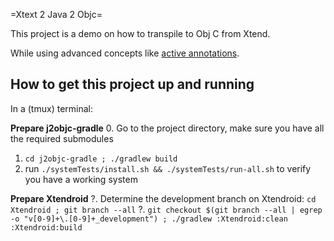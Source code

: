 =Xtext 2 Java 2 Objc=

This project is a demo on how to transpile to Obj C from Xtend.

While using advanced concepts like [active annotations](http://todo).

How to get this project up and running
--------------------------------------

In a (tmux) terminal:

**Prepare j2objc-gradle**
0. Go to the project directory, make sure you have all the required submodules
1. `cd j2objc-gradle ; ./gradlew build`
2. run `./systemTests/install.sh && ./systemTests/run-all.sh` to verify you have a working system

**Prepare Xtendroid**
?. Determine the development branch on Xtendroid: `cd Xtendroid ; git branch --all`
?. `git checkout $(git branch --all | egrep -o "v[0-9]+\.[0-9]+_development") ; ./gradlew :Xtendroid:clean :Xtendroid:build`


